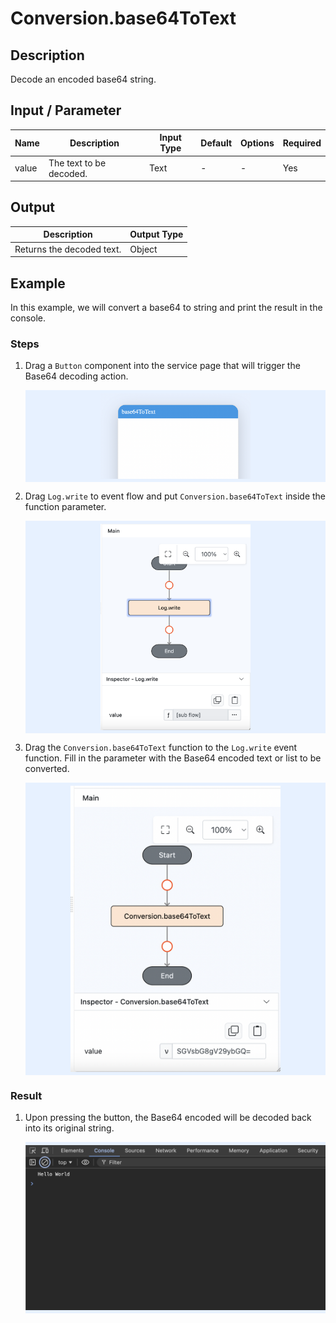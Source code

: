 # Conversion.base64ToText

## Description

Decode an encoded base64 string.

## Input / Parameter

| Name  | Description                                             | Input Type | Default | Options | Required |
| ----- | ------------------------------------------------------- | ---------- | ------- | ------- | -------- |
| value | The text to be decoded.       | Text  | -       | -       | Yes      |

## Output

| Description                                   | Output Type |
| --------------------------------------------- | ----------- |
| Returns the decoded text.        | Object      |

## Example

In this example, we will convert a base64 to string and print the result in the console.

### Steps

1. Drag a `Button` component into the service page that will trigger the Base64 decoding action.

    <div style="display:flex; align-items:center; justify-content:center; background-color: #E7F1FF;">
        <img src="./base64ToText-step-1.png"
        style="width: 50%; padding: 5px;"/>
    </div>

2. Drag `Log.write` to event flow and put `Conversion.base64ToText` inside the function parameter.

    <div style="display:flex; align-items:center; justify-content:center; background-color: #E7F1FF;">
        <img src="./base64ToText-step-2.png"
        style="width: 50%; padding: 5px;"/>
    </div>

3. Drag the `Conversion.base64ToText` function to the `Log.write` event function. Fill in the parameter with the Base64 encoded text or list to be converted.

    <div style="display:flex; align-items:center; justify-content:center; background-color: #E7F1FF;">
        <img src="./base64ToText-step-3.png"
        style="width: 70%; padding: 5px;"/>
    </div>

### Result

1. Upon pressing the button, the Base64 encoded will be decoded back into its original string.

    <div style="display:flex; align-items:center; justify-content:center; background-color: #E7F1FF;">
        <img src="./base64ToText-result.png"
        style="width: 100%; padding: 5px;"/>
    </div>
